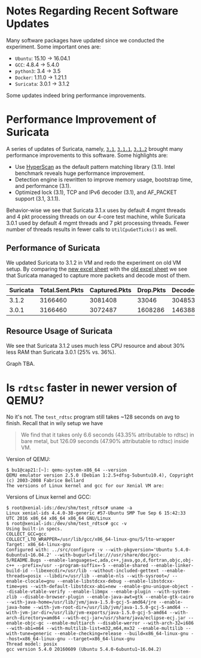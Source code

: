 Notes Regarding Recent Software Updates
=======================================

Many software packages have updated since we conducted the experiment. Some important ones are:

 * `Ubuntu`: 15.10 -> 16.04.1
 * `GCC`: 4.8.4 -> 5.4.0
 * `python3`: 3.4 -> 3.5
 * `Docker`: 1.11.0 -> 1.21.1
 * `Suricata`: 3.0.1 -> 3.1.2

Some updates indeed bring performance improvements.

# Performance Improvement of Suricata

A series of updates of Suricata, namely, [`3.1`](https://suricata-ids.org/2016/06/20/suricata-3-1-released/), [`3.1.1`](https://suricata-ids.org/2016/07/13/suricata-3-1-1-released/), [`3.1.2`](https://suricata-ids.org/2016/09/07/suricata-3-1-2-released/) brought many performance improvements to this software. Some highlights are:

* Use [HyperScan](http://www.intel.com/content/dam/www/public/us/en/documents/solution-briefs/hyperscan-suricata-solution-brief.pdf) as the default pattern matching library (3.1). Intel benchmark reveals huge performance improvement.
* Detection engine is rewritten to improve memory usage, bootstrap time, and performance (3.1).
* Optimized lock (3.1), TCP and IPv6 decoder (3.1), and AF_PACKET support (3.1, 3.1.1).

Behavior-wise we see that Suricata 3.1.x uses by default 4 mgmt threads and 4 pkt processing threads on our 4-core test machine, while Suricata 3.0.1 used by default 4 mgmt threads and 7 pkt processing threads. Fewer number of threads results in fewer calls to `UtilCpuGetTicks()` as well.

## Performance of Suricata

We updated Suricata to 3.1.2 in VM and redo the experiment on old VM setup. By comparing the [new excel sheet](https://github.com/xybu/cs590-nfv/blob/master/data/suricata_v312/vm%2CbigFlows.pcap%2C4%2Cem2%2Cenp34s0%2C1%2C2g%2C4%2C0-3%2C5%2Csuricata-vm%2Cdhcp%2Ceth1%2C1%2Ceve.xlsx) with the [old excel sheet](https://github.com/xybu/cs590-nfv/blob/master/experiments/suricata/data/vm%2CbigFlows.pcap%2C4%2Cem2%2Cenp34s0%2C4%2C1536m%2C4%2C0-3%2C5%2Csuricata-vm%2Cdhcp%2Ceth1%2C1%2Ceve.xlsx) we see that Suricata managed to capture more packets and decode most of them.

| Suricata | Total.Sent.Pkts | Captured.Pkts | Drop.Pkts | Decoded.Pkts | Decoded.KB |
|----------|-----------------|---------------|-----------|--------------|------------|
|   3.1.2  |   3166460       |    3081408    |   33046   |    3048538   | 1331173.01 |
|   3.0.1  |   3166460       |    3072487    |  1608286  |    1463885   | 551995.78  |

## Resource Usage of Suricata

We see that Suricata 3.1.2 uses much less CPU resource and about 30% less RAM than Suricata 3.0.1 (25% vs. 36%).

Graph TBA.

# Is `rdtsc` faster in newer version of QEMU?

No it's not. The `test_rdtsc` program still takes ~128 seconds on avg to finish. Recall that in wily setup we have

> We find that it takes only 6.6 seconds (43.35% attributable to rdtsc) in bare metal, 
> but 126.09 seconds (47.90% attributable to rdtsc) inside VM.

Version of QEMU:

```
$ bu1@cap21:[~]: qemu-system-x86_64 --version
QEMU emulator version 2.5.0 (Debian 1:2.5+dfsg-5ubuntu10.4), Copyright (c) 2003-2008 Fabrice Bellard
The versions of Linux kernel and gcc for our Xenial VM are:
```

Versions of Linux kernel and GCC:

```
$ root@xenial-ids:/dev/shm/test_rdtsc# uname -a
Linux xenial-ids 4.4.0-38-generic #57-Ubuntu SMP Tue Sep 6 15:42:33 UTC 2016 x86_64 x86_64 x86_64 GNU/Linux
$ root@xenial-ids:/dev/shm/test_rdtsc# gcc -v
Using built-in specs.
COLLECT_GCC=gcc
COLLECT_LTO_WRAPPER=/usr/lib/gcc/x86_64-linux-gnu/5/lto-wrapper
Target: x86_64-linux-gnu
Configured with: ../src/configure -v --with-pkgversion='Ubuntu 5.4.0-6ubuntu1~16.04.2' --with-bugurl=file:///usr/share/doc/gcc-5/README.Bugs --enable-languages=c,ada,c++,java,go,d,fortran,objc,obj-c++ --prefix=/usr --program-suffix=-5 --enable-shared --enable-linker-build-id --libexecdir=/usr/lib --without-included-gettext --enable-threads=posix --libdir=/usr/lib --enable-nls --with-sysroot=/ --enable-clocale=gnu --enable-libstdcxx-debug --enable-libstdcxx-time=yes --with-default-libstdcxx-abi=new --enable-gnu-unique-object --disable-vtable-verify --enable-libmpx --enable-plugin --with-system-zlib --disable-browser-plugin --enable-java-awt=gtk --enable-gtk-cairo --with-java-home=/usr/lib/jvm/java-1.5.0-gcj-5-amd64/jre --enable-java-home --with-jvm-root-dir=/usr/lib/jvm/java-1.5.0-gcj-5-amd64 --with-jvm-jar-dir=/usr/lib/jvm-exports/java-1.5.0-gcj-5-amd64 --with-arch-directory=amd64 --with-ecj-jar=/usr/share/java/eclipse-ecj.jar --enable-objc-gc --enable-multiarch --disable-werror --with-arch-32=i686 --with-abi=m64 --with-multilib-list=m32,m64,mx32 --enable-multilib --with-tune=generic --enable-checking=release --build=x86_64-linux-gnu --host=x86_64-linux-gnu --target=x86_64-linux-gnu
Thread model: posix
gcc version 5.4.0 20160609 (Ubuntu 5.4.0-6ubuntu1~16.04.2)
```
